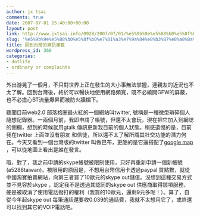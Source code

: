 ```yaml
---
author: jx tsai
comments: true
date: 2007-07-01 15:40:00+00:00
layout: post
link: http://www.jxtsai.info/0928/2007/07/01/%e5%9b%9e%e5%88%b0%e5%8f%b0%e7%81%a3%e7%9a%84%e8%b3%87%e8%a8%8a%e6%bb%bf%e8%bc%89/
slug: '%e5%9b%9e%e5%88%b0%e5%8f%b0%e7%81%a3%e7%9a%84%e8%b3%87%e8%a8%8a%e6%bb%bf%e8%bc%89'
title: 回到台灣的資訊滿載
wordpress_id: 360
categories:
- dotlife
- ordinary or complaints
---
```


外出游晃了一個月，不只對世界上正在發生的大小事無法掌握，連親友的近況也不太了解。回到台灣後，終於可以暢快地使用網路頻寬，既不必繞開GFW的屏蔽，也不必擔心BT流量爆昇而被防火牆檔下。  
  
聽聞目前web2.0 部落格圈最火紅的一個網站叫twitter, 號稱是一種微型瑣碎個人隨想記錄器。一兩個月前，我即申請了帳號，但還不太會玩，現在把它加入到網誌的側欄，想到的時候就用gtalk 傳訊更新我目前的個人狀態。稍感遺憾的是，目前我在twitter 上面並沒有朋友 和信徒，所以還不太了解所謂其社交功能的潛力何在。今天又看到一個台灣版的twitter 叫做巴布，更酷的是它還搭配了[google map](http://home.darkhero.net/~darkhero/buboo/)  ，可以從地圖上看出是誰在發言。  
  
哦，對了，我之前申請的skype帳號被限制使用，只好再重新申請一個新帳號(a5288taiwan)。被限用的原因是，不想用台幣信用卡透過paypal 買點數，就從中國淘寶拍賣網站，向第三者買了10歐元的skype out儲值。沒想到這種交易方式並不見容於skype ，認定我不是透過其認同的skype out 供應商取得該項服務，硬是被取消了使用電話撥打的權利（我買的10歐元，還剩9元多呢！）。算了，自從今年起skype out 每筆通話還要收0.039的通話費，我就不太想用它了，或許還可以找到其它的VOIP電話吧。
